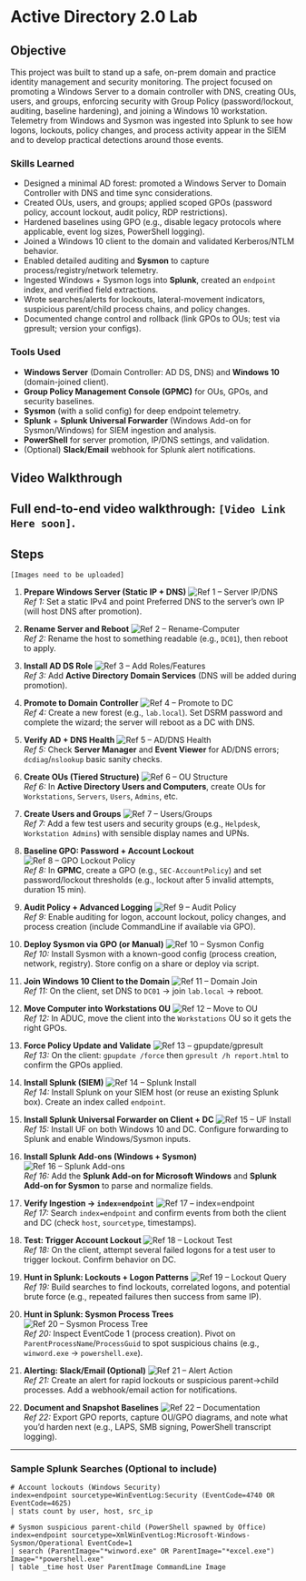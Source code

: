 # Active Directory 2.0 Lab

## Objective
This project was built to stand up a safe, on-prem domain and practice identity management and security monitoring. The project focused on promoting a Windows Server to a domain controller with DNS, creating OUs, users, and groups, enforcing security with Group Policy (password/lockout, auditing, baseline hardening), and joining a Windows 10 workstation. Telemetry from Windows and Sysmon was ingested into Splunk to see how logons, lockouts, policy changes, and process activity appear in the SIEM and to develop practical detections around those events.



### Skills Learned
- Designed a minimal AD forest: promoted a Windows Server to Domain Controller with DNS and time sync considerations.
- Created OUs, users, and groups; applied scoped GPOs (password policy, account lockout, audit policy, RDP restrictions).
- Hardened baselines using GPO (e.g., disable legacy protocols where applicable, event log sizes, PowerShell logging).
- Joined a Windows 10 client to the domain and validated Kerberos/NTLM behavior.
- Enabled detailed auditing and **Sysmon** to capture process/registry/network telemetry.
- Ingested Windows + Sysmon logs into **Splunk**, created an `endpoint` index, and verified field extractions.
- Wrote searches/alerts for lockouts, lateral-movement indicators, suspicious parent/child process chains, and policy changes.
- Documented change control and rollback (link GPOs to OUs; test via gpresult; version your configs).

### Tools Used
- **Windows Server** (Domain Controller: AD DS, DNS) and **Windows 10** (domain-joined client).
- **Group Policy Management Console (GPMC)** for OUs, GPOs, and security baselines.
- **Sysmon** (with a solid config) for deep endpoint telemetry.
- **Splunk** + **Splunk Universal Forwarder** (Windows Add-on for Sysmon/Windows) for SIEM ingestion and analysis.
- **PowerShell** for server promotion, IP/DNS settings, and validation.
- (Optional) **Slack/Email** webhook for Splunk alert notifications.

## Video Walkthrough
  **Full end-to-end video walkthrough: `[Video Link Here soon]`.**
---

## Steps
`[Images need to be uploaded]`
1) **Prepare Windows Server (Static IP + DNS)**
![Ref 1 – Server IP/DNS](LINK_TO_IMAGE_1)  
*Ref 1:* Set a static IPv4 and point Preferred DNS to the server’s own IP (will host DNS after promotion).

2) **Rename Server and Reboot**
![Ref 2 – Rename-Computer](LINK_TO_IMAGE_2)  
*Ref 2:* Rename the host to something readable (e.g., `DC01`), then reboot to apply.

3) **Install AD DS Role**
![Ref 3 – Add Roles/Features](LINK_TO_IMAGE_3)  
*Ref 3:* Add **Active Directory Domain Services** (DNS will be added during promotion).

4) **Promote to Domain Controller**
![Ref 4 – Promote to DC](LINK_TO_IMAGE_4)  
*Ref 4:* Create a new forest (e.g., `lab.local`). Set DSRM password and complete the wizard; the server will reboot as a DC with DNS.

5) **Verify AD + DNS Health**
![Ref 5 – AD/DNS Health](LINK_TO_IMAGE_5)  
*Ref 5:* Check **Server Manager** and **Event Viewer** for AD/DNS errors; `dcdiag`/`nslookup` basic sanity checks.

6) **Create OUs (Tiered Structure)**
![Ref 6 – OU Structure](LINK_TO_IMAGE_6)  
*Ref 6:* In **Active Directory Users and Computers**, create OUs for `Workstations`, `Servers`, `Users`, `Admins`, etc.

7) **Create Users and Groups**
![Ref 7 – Users/Groups](LINK_TO_IMAGE_7)  
*Ref 7:* Add a few test users and security groups (e.g., `Helpdesk`, `Workstation Admins`) with sensible display names and UPNs.

8) **Baseline GPO: Password + Account Lockout**
![Ref 8 – GPO Lockout Policy](LINK_TO_IMAGE_8)  
*Ref 8:* In **GPMC**, create a GPO (e.g., `SEC-AccountPolicy`) and set password/lockout thresholds (e.g., lockout after 5 invalid attempts, duration 15 min).

9) **Audit Policy + Advanced Logging**
![Ref 9 – Audit Policy](LINK_TO_IMAGE_9)  
*Ref 9:* Enable auditing for logon, account lockout, policy changes, and process creation (include CommandLine if available via GPO).

10) **Deploy Sysmon via GPO (or Manual)**
![Ref 10 – Sysmon Config](LINK_TO_IMAGE_10)  
*Ref 10:* Install Sysmon with a known-good config (process creation, network, registry). Store config on a share or deploy via script.

11) **Join Windows 10 Client to the Domain**
![Ref 11 – Domain Join](LINK_TO_IMAGE_11)  
*Ref 11:* On the client, set DNS to `DC01` → join `lab.local` → reboot.

12) **Move Computer into Workstations OU**
![Ref 12 – Move to OU](LINK_TO_IMAGE_12)  
*Ref 12:* In ADUC, move the client into the `Workstations` OU so it gets the right GPOs.

13) **Force Policy Update and Validate**
![Ref 13 – gpupdate/gpresult](LINK_TO_IMAGE_13)  
*Ref 13:* On the client: `gpupdate /force` then `gpresult /h report.html` to confirm the GPOs applied.

14) **Install Splunk (SIEM)**
![Ref 14 – Splunk Install](LINK_TO_IMAGE_14)  
*Ref 14:* Install Splunk on your SIEM host (or reuse an existing Splunk box). Create an index called `endpoint`.

15) **Install Splunk Universal Forwarder on Client + DC**
![Ref 15 – UF Install](LINK_TO_IMAGE_15)  
*Ref 15:* Install UF on both Windows 10 and DC. Configure forwarding to Splunk and enable Windows/Sysmon inputs.

16) **Install Splunk Add-ons (Windows + Sysmon)**
![Ref 16 – Splunk Add-ons](LINK_TO_IMAGE_16)  
*Ref 16:* Add the **Splunk Add-on for Microsoft Windows** and **Splunk Add-on for Sysmon** to parse and normalize fields.

17) **Verify Ingestion → `index=endpoint`**
![Ref 17 – index=endpoint](LINK_TO_IMAGE_17)  
*Ref 17:* Search `index=endpoint` and confirm events from both the client and DC (check `host`, `sourcetype`, timestamps).

18) **Test: Trigger Account Lockout**
![Ref 18 – Lockout Test](LINK_TO_IMAGE_18)  
*Ref 18:* On the client, attempt several failed logons for a test user to trigger lockout. Confirm behavior on DC.

19) **Hunt in Splunk: Lockouts + Logon Patterns**
![Ref 19 – Lockout Query](LINK_TO_IMAGE_19)  
*Ref 19:* Build searches to find lockouts, correlated logons, and potential brute force (e.g., repeated failures then success from same IP).

20) **Hunt in Splunk: Sysmon Process Trees**
![Ref 20 – Sysmon Process Tree](LINK_TO_IMAGE_20)  
*Ref 20:* Inspect EventCode 1 (process creation). Pivot on `ParentProcessName`/`ProcessGuid` to spot suspicious chains (e.g., `winword.exe` → `powershell.exe`).

21) **Alerting: Slack/Email (Optional)**
![Ref 21 – Alert Action](LINK_TO_IMAGE_21)  
*Ref 21:* Create an alert for rapid lockouts or suspicious parent→child processes. Add a webhook/email action for notifications.

22) **Document and Snapshot Baselines**
![Ref 22 – Documentation](LINK_TO_IMAGE_22)  
*Ref 22:* Export GPO reports, capture OU/GPO diagrams, and note what you’d harden next (e.g., LAPS, SMB signing, PowerShell transcript logging).

---

### Sample Splunk Searches (Optional to include)
```spl
# Account lockouts (Windows Security)
index=endpoint sourcetype=WinEventLog:Security (EventCode=4740 OR EventCode=4625)
| stats count by user, host, src_ip

# Sysmon suspicious parent-child (PowerShell spawned by Office)
index=endpoint sourcetype=XmlWinEventLog:Microsoft-Windows-Sysmon/Operational EventCode=1
| search (ParentImage="*winword.exe" OR ParentImage="*excel.exe") Image="*powershell.exe"
| table _time host User ParentImage CommandLine Image

